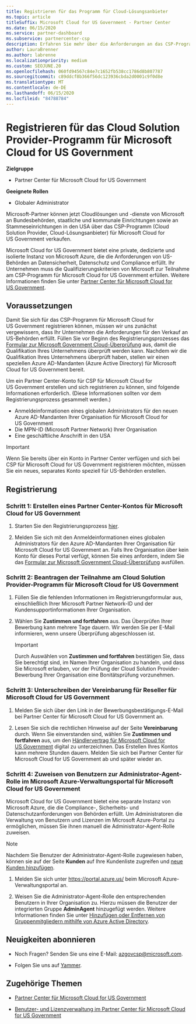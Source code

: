 ```yaml
---
title: Registrieren für das Programm für Cloud-Lösungsanbieter
ms.topic: article
titleSuffix: Microsoft Cloud for US Government - Partner Center
ms.date: 06/15/2020
ms.service: partner-dashboard
ms.subservice: partnercenter-csp
description: Erfahren Sie mehr über die Anforderungen an das CSP-Programm für Partner, die sich für das Cloud Solution Provider-Programm für Microsoft Cloud für die US-Regierung registrieren möchten.
author: LauraBrenner
ms.author: labrenne
ms.localizationpriority: medium
ms.custom: SEOJUNE.20
ms.openlocfilehash: 060fd94567c84e7c1652fb538cc1786d8b807787
ms.sourcegitcommit: c89ddcf8b366f56dc123936cbda2d0001c9f0d8e
ms.translationtype: MT
ms.contentlocale: de-DE
ms.lasthandoff: 06/15/2020
ms.locfileid: "84788784"
---
```

# <a name="enroll-in-the-cloud-solution-provider-program-for-microsoft-cloud-for-us-government"></a>Registrieren für das Cloud Solution Provider-Programm für Microsoft Cloud for US Government

**Zielgruppe**

- Partner Center für Microsoft Cloud for US Government

**Geeignete Rollen**

- Globaler Administrator

Microsoft-Partner können jetzt Cloudlösungen und -dienste von Microsoft an Bundesbehörden, staatliche und kommunale Einrichtungen sowie an Stammeseinrichtungen in den USA über das CSP-Programm (Cloud Solution Provider, Cloud-Lösungsanbieter) für Microsoft Cloud for US Government verkaufen. 

Microsoft Cloud for US Government bietet eine private, dedizierte und isolierte Instanz von Microsoft Azure, die die Anforderungen von US-Behörden an Datensicherheit, Datenschutz und Compliance erfüllt. Ihr Unternehmen muss die Qualifizierungskriterien von Microsoft zur Teilnahme am CSP-Programm für Microsoft Cloud for US Government erfüllen. Weitere Informationen finden Sie unter [Partner Center für Microsoft Cloud for US Government](partner-center-for-microsoft-us-govt-cloud.md).

## <a name="before-you-begin"></a>Voraussetzungen

Damit Sie sich für das CSP-Programm für Microsoft Cloud for US Government registrieren können, müssen wir uns zunächst vergewissern, dass Ihr Unternehmen die Anforderungen für den Verkauf an US-Behörden erfüllt. Füllen Sie vor Beginn des Registrierungsprozesses das [Formular zur Microsoft Government Cloud-Überprüfung](https://azuregov.microsoft.com/csp) aus, damit die Qualifikation Ihres Unternehmens überprüft werden kann. Nachdem wir die Qualifikation Ihres Unternehmens überprüft haben, stellen wir einen speziellen Azure AD-Mandanten (Azure Active Directory) für Microsoft Cloud for US Government bereit.  

Um ein Partner Center-Konto für CSP für Microsoft Cloud for US Government erstellen und sich registrieren zu können, sind folgende Informationen erforderlich. (Diese Informationen sollten vor dem Registrierungsprozess gesammelt werden.)

-  Anmeldeinformationen eines globalen Administrators für den neuen Azure AD-Mandanten Ihrer Organisation für Microsoft Cloud for US Government
-  Die MPN-ID (Microsoft Partner Network) Ihrer Organisation 
-  Eine geschäftliche Anschrift in den USA

> [!IMPORTANT]  
> Wenn Sie bereits über ein Konto in Partner Center verfügen und sich bei CSP für Microsoft Cloud for US Government registrieren möchten, müssen Sie ein neues, separates Konto speziell für US-Behörden erstellen.

## <a name="how-to-enroll"></a>Registrierung 

### <a name="step-1---create-a-partner-center-account-for-microsoft-cloud-for-us-government"></a>Schritt 1: Erstellen eines Partner Center-Kontos für Microsoft Cloud for US Government

1.  Starten Sie den Registrierungsprozess [hier](https://partnercenter.microsoft.com/register/resellerusgjoinnow). 

2.  Melden Sie sich mit den Anmeldeinformationen eines globalen Administrators für den Azure AD-Mandanten Ihrer Organisation für Microsoft Cloud for US Government an. Falls Ihre Organisation über kein Konto für dieses Portal verfügt, können Sie eines anfordern, indem Sie das [Formular zur Microsoft Government Cloud-Überprüfung](https://azuregov.microsoft.com/csp) ausfüllen.


### <a name="step-2---apply-to-participate-in-the-cloud-solution-provider-program-for-microsoft-cloud-for-us-government"></a>Schritt 2: Beantragen der Teilnahme am Cloud Solution Provider-Programm für Microsoft Cloud for US Government

1.  Füllen Sie die fehlenden Informationen im Registrierungsformular aus, einschließlich Ihrer Microsoft Partner Network-ID und der Kundensupportinformationen Ihrer Organisation. 

2.  Wählen Sie **Zustimmen und fortfahren** aus. Das Überprüfen Ihrer Bewerbung kann mehrere Tage dauern. Wir werden Sie per E-Mail informieren, wenn unsere Überprüfung abgeschlossen ist.

    > [!IMPORTANT]  
    > Durch Auswählen von **Zustimmen und fortfahren** bestätigen Sie, dass Sie berechtigt sind, im Namen Ihrer Organisation zu handeln, und dass Sie Microsoft erlauben, vor der Prüfung der Cloud Solution Provider-Bewerbung Ihrer Organisation eine Bonitätsprüfung vorzunehmen.


### <a name="step-3---sign-the-reseller-agreement-for-microsoft-cloud-for-us-government"></a>Schritt 3: Unterschreiben der Vereinbarung für Reseller für Microsoft Cloud for US Government

1. Melden Sie sich über den Link in der Bewerbungsbestätigungs-E-Mail bei Partner Center für Microsoft Cloud for US Government an. 

2. Lesen Sie sich die rechtlichen Hinweise auf der Seite **Vereinbarung** durch. Wenn Sie einverstanden sind, wählen Sie **Zustimmen und fortfahren** aus, um den [Händlervertrag für Microsoft Cloud for US Government](https://go.microsoft.com/fwlink/p/?linkid=843364) digital zu unterzeichnen. Das Erstellen Ihres Kontos kann mehrere Stunden dauern. Melden Sie sich bei Partner Center für Microsoft Cloud for US Government ab und später wieder an.


### <a name="step-4---assign-users-to-the-admin-agent-role-in-the-microsoft-azure-admin-portal-for-microsoft-cloud-for-us-government"></a>Schritt 4: Zuweisen von Benutzern zur Administrator-Agent-Rolle im Microsoft Azure-Verwaltungsportal für Microsoft Cloud for US Government

Microsoft Cloud for US Government bietet eine separate Instanz von Microsoft Azure, die die Compliance-, Sicherheits- und Datenschutzanforderungen von Behörden erfüllt. Um Administratoren die Verwaltung von Benutzern und Lizenzen im Microsoft Azure-Portal zu ermöglichen, müssen Sie ihnen manuell die Administrator-Agent-Rolle zuweisen.

> [!NOTE]  
> Nachdem Sie Benutzer der Administrator-Agent-Rolle zugewiesen haben, können sie auf der Seite **Kunden** auf Ihre Kundenliste zugreifen und [neue Kunden hinzufügen](add-a-new-customer.md).   

1.  Melden Sie sich unter https://portal.azure.us/ beim Microsoft Azure-Verwaltungsportal an.

2.  Weisen Sie die Administrator-Agent-Rolle den entsprechenden Benutzern in Ihrer Organisation zu. Hierzu müssen die Benutzer der integrierten Gruppe **AdminAgent** hinzugefügt werden. Weitere Informationen finden Sie unter [Hinzufügen oder Entfernen von Gruppenmitgliedern mithilfe von Azure Active Directory](https://docs.microsoft.com/azure/active-directory/active-directory-groups-members-azure-portal).
 
## <a name="connect-with-us"></a>Neuigkeiten abonnieren

- Noch Fragen? Senden Sie uns eine E-Mail: azgovcsp@microsoft.com.

- Folgen Sie uns auf [Yammer](https://www.yammer.com/cloudpartnercommunity/#/threads/inGroup?type=in_group&feedId=11509777&view=all). 

## <a name="related-topics"></a>Zugehörige Themen

-  [Partner Center für Microsoft Cloud for US Government](partner-center-for-microsoft-us-govt-cloud.md)

-  [Benutzer- und Lizenzverwaltung im Partner Center für Microsoft Cloud for US Government](user-management-in-partner-center-for-microsoft-us-govt-cloud.md)


